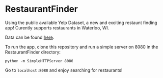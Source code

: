 RestaurantFinder
================

Using the public available Yelp Dataset, a new and exciting restaunt finding app! Curently supports restaurants in Waterloo, WI.

Data can be found [here](https://www.yelp.com/dataset_challenge).

To run the app, clone this repository and run a simple server on 8080 in the RestaurantFinder directory:

`python -m SimpleHTTPServer 8080`

Go to `localhost:8080` and enjoy searching for restaurants!
